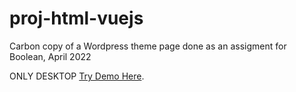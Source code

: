 # proj-html-vuejs

Carbon copy of a Wordpress theme page done as an assigment for Boolean, April 2022

ONLY DESKTOP
[Try Demo Here](https://alexviti.github.io/).
